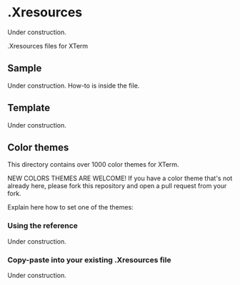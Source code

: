 # .Xresources

Under construction.

.Xresources files for XTerm
      
## Sample

Under construction.
How-to is inside the file.

## Template

Under construction.

## Color themes

This directory contains over 1000 color themes for XTerm.

NEW COLORS THEMES ARE WELCOME! If you have a color theme that's not already here, please fork this repository and open a pull request from your fork.

Explain here how to set one of the themes:

### Using the reference

Under construction.

### Copy-paste into your existing .Xresources file

Under construction.
